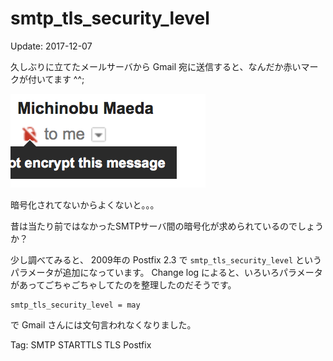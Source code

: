 smtp_tls_security_level
=====

Update: 2017-12-07


久しぶりに立てたメールサーバから Gmail 宛に送信すると、なんだか赤いマークが付いてます ^^;

![](notlsmail.png)

暗号化されてないからよくないと。。。

昔は当たり前ではなかったSMTPサーバ間の暗号化が求められているのでしょうか？

少し調べてみると、 2009年の Postfix 2.3 で
``smtp_tls_security_level``
というパラメータが追加になっています。
Change log によると、いろいろパラメータがあってごちゃごちゃしてたのを整理したのだそうです。

```
smtp_tls_security_level = may
```

で Gmail さんには文句言われなくなりました。

Tag: SMTP STARTTLS TLS Postfix

